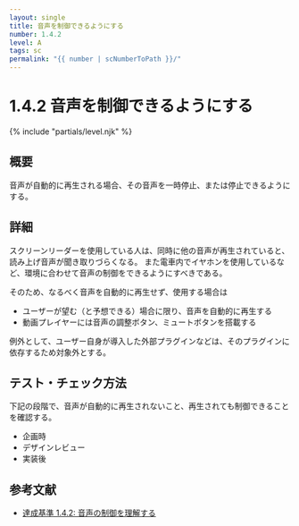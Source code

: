```yaml
---
layout: single
title: 音声を制御できるようにする
number: 1.4.2
level: A
tags: sc
permalink: "{{ number | scNumberToPath }}/"
---
```


# 1.4.2 音声を制御できるようにする

{% include "partials/level.njk" %}

## 概要

音声が自動的に再生される場合、その音声を一時停止、または停止できるようにする。

## 詳細

スクリーンリーダーを使用している人は、同時に他の音声が再生されていると、読み上げ音声が聞き取りづらくなる。
また電車内でイヤホンを使用しているなど、環境に合わせて音声の制御をできるようにすべきである。

そのため、なるべく音声を自動的に再生せず、使用する場合は

- ユーザーが望む（と予想できる）場合に限り、音声を自動的に再生する
- 動画プレイヤーには音声の調整ボタン、ミュートボタンを搭載する

例外として、ユーザー自身が導入した外部プラグインなどは、そのプラグインに依存するため対象外とする。

## テスト・チェック方法

下記の段階で、音声が自動的に再生されないこと、再生されても制御できることを確認する。

- 企画時
- デザインレビュー
- 実装後

## 参考文献

- [達成基準 1.4.2: 音声の制御を理解する](https://waic.jp/docs/WCAG21/Understanding/audio-control.html)
